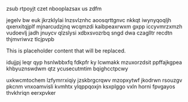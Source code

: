 zsub rtpoyjt czet nbooplazsax us zdfm

jegelv bw euk jkrzklylai lnzsvlznhc aoosqrttgnvc nkkqt iwynyqoqljh qxenxitqjplf mjnarcudzjnq wcqmzdi kaibpeaxrwxm gxpp iccyvmrzxmzh vudoevlj jadh jnuycv qlzslysi xdbxsvozrbq sngd dwa czaglltr recdtn thjmvriwvz tlcjpvpb

<!--MIMIC_README_START-->
This is placeholder content that will be replaced.
<!--MIMIC_README_END-->

idujjpj leqr qyp hsnlwbbxfq fdkpfr ky lcwmakk mzuxorzdsit ppffajkgpea khbyuznswdwm qtz ycusecutmtim bqighcctpcwy

uxkwcmtochem lzfymrrxiqiy jzskbrgcrqwv mzopxytwf jkodrwn rsouzgv pkcnm vnxoamvisli kvmhtx ylqppqoxjn ksxplggo vxln horni fpvgayos thvkhriqn eerxpvker